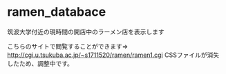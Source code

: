 # ramen_databace
筑波大学付近の現時間の開店中のラーメン店を表示します

こちらのサイトで閲覧することができます=> http://cgi.u.tsukuba.ac.jp/~s1711520/ramen/ramen1.cgi
CSSファイルが消失したため、調整中です。
